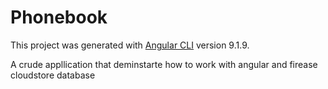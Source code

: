 # Phonebook

This project was generated with [Angular CLI](https://github.com/angular/angular-cli) version 9.1.9.

A crude appllication that deminstarte how to work with angular and firease cloudstore database 

